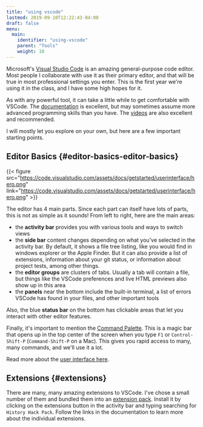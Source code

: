 ```yaml
---
title: "using vscode"
lastmod: 2019-09-10T12:22:43-04:00
draft: false
menu:
  main:
    identifier: "using-vscode"
    parent: "Tools"
    weight: 10
---
```


Microsoft's [Visual Studio Code](https://code.visualstudio.com/) is an amazing general-purpose code editor. Most people I collaborate with use it as their primary editor, and that will be true in most professional settings you enter. This is the first year we're using it in the class, and I have some high hopes for it.

As with any powerful tool, it can take a little while to get comfortable with VSCode. The [documentation](https://code.visualstudio.com/docs) is excellent, but may sometimes assume more advanced programming skills than you have. The [videos](https://code.visualstudio.com/docs/getstarted/introvideos) are also excellent and recommended.

I will mostly let you explore on your own, but here are a few important starting points.


## Editor Basics {#editor-basics-editor-basics}

{{< figure src="https://code.visualstudio.com/assets/docs/getstarted/userinterface/hero.png" link="https://code.visualstudio.com/assets/docs/getstarted/userinterface/hero.png" >}}

The editor has 4 main parts. Since each part can itself have lots of parts, this is not as simple as it sounds! From left to right, here are the main areas:

-   the **activity bar** provides you with various tools and ways to switch views
-   the **side bar** content changes depending on what you've selected in the activity bar. By default, it shows a file tree listing, like you would find in windows explorer or the Apple Finder. But it can also provide a list of extensions, information about your git status, or information about project tests, among other things.
-   the **editor groups** are clusters of tabs. Usually a tab will contain a file, but things like the VSCode preferences and live HTML previews also show up in this area
-   the **panels** near the bottom include the built-in terminal, a list of errors VSCode has found in your files, and other important tools

Also, the blue **status bar** on the bottom has clickable areas that let you interact with other editor features.

Finally, it's important to mention the [Command Palette](https://code.visualstudio.com/docs/getstarted/userinterface#%5Fcommand-palette). This is a magic bar that opens up in the top center of the screen when you type `F1` or `Control-Shift-P` (`Command-Shift-P` on a Mac). This gives you rapid access to many, many commands, and we'll use it a lot.

Read more about the [user interface here](https://code.visualstudio.com/docs/getstarted/userinterface).


## Extensions {#extensions}

There are many, many amazing extensions to VSCode. I've chose a small number of them and bundled them into an [extension pack](https://marketplace.visualstudio.com/items?itemName=digital-history.history-hack-pack). Install it by clicking on the extensions button in the activity bar and typing searching for `History Hack Pack`. Follow the links in the documentation to learn more about the individual extensions.
